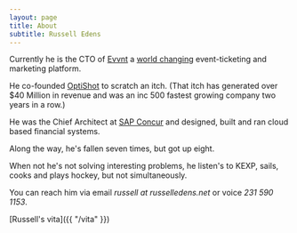 ```yaml
---
layout: page
title: About
subtitle: Russell Edens
---                 
```

Currently he is the CTO of [Evvnt](http://www.evvnt.com) a [world changing](/geotix-making-the-world-a-better-place) event-ticketing and marketing platform.

He co-founded [OptiShot](http://www.optishotgolf.com) to scratch an itch. (That itch has generated over $40 Million in 
revenue and was an inc 500 fastest growing company two years in a row.) 

He was the Chief Architect at [SAP Concur](http://concur.com) and designed, built and ran cloud based financial systems.  

Along the way, he's fallen seven times, but got up eight.

When not he's not solving interesting problems, he listen's to KEXP, sails, cooks and plays hockey, but not simultaneously.

You can reach him via email *russell at russelledens.net* or voice *231 590 1153*.

[Russell's vita]({{ "/vita" }})
